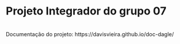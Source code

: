 # Projeto Integrador do grupo 07
<br>
Documentação do projeto: https://davisvieira.github.io/doc-dagle/
